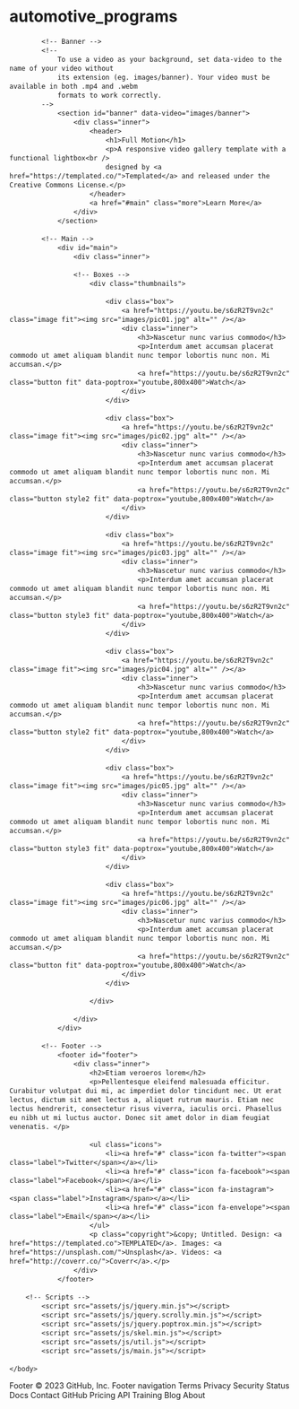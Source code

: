 # automotive_programs
<!DOCTYPE HTML>
<!--
	Full Motion by TEMPLATED
	templated.co @templatedco
	Released for free under the Creative Commons Attribution 3.0 license (templated.co/license)
-->
<html>
	<head>
		<title>Full Motion</title>
		<meta charset="utf-8" />
		<meta name="viewport" content="width=device-width, initial-scale=1" />
		<link rel="stylesheet" href="assets/css/main.css" />
	</head>
	<body id="top">

			<!-- Banner -->
			<!--
				To use a video as your background, set data-video to the name of your video without
				its extension (eg. images/banner). Your video must be available in both .mp4 and .webm
				formats to work correctly.
			-->
				<section id="banner" data-video="images/banner">
					<div class="inner">
						<header>
							<h1>Full Motion</h1>
							<p>A responsive video gallery template with a functional lightbox<br />
							designed by <a href="https://templated.co/">Templated</a> and released under the Creative Commons License.</p>
						</header>
						<a href="#main" class="more">Learn More</a>
					</div>
				</section>

			<!-- Main -->
				<div id="main">
					<div class="inner">

					<!-- Boxes -->
						<div class="thumbnails">

							<div class="box">
								<a href="https://youtu.be/s6zR2T9vn2c" class="image fit"><img src="images/pic01.jpg" alt="" /></a>
								<div class="inner">
									<h3>Nascetur nunc varius commodo</h3>
									<p>Interdum amet accumsan placerat commodo ut amet aliquam blandit nunc tempor lobortis nunc non. Mi accumsan.</p>
									<a href="https://youtu.be/s6zR2T9vn2c" class="button fit" data-poptrox="youtube,800x400">Watch</a>
								</div>
							</div>

							<div class="box">
								<a href="https://youtu.be/s6zR2T9vn2c" class="image fit"><img src="images/pic02.jpg" alt="" /></a>
								<div class="inner">
									<h3>Nascetur nunc varius commodo</h3>
									<p>Interdum amet accumsan placerat commodo ut amet aliquam blandit nunc tempor lobortis nunc non. Mi accumsan.</p>
									<a href="https://youtu.be/s6zR2T9vn2c" class="button style2 fit" data-poptrox="youtube,800x400">Watch</a>
								</div>
							</div>

							<div class="box">
								<a href="https://youtu.be/s6zR2T9vn2c" class="image fit"><img src="images/pic03.jpg" alt="" /></a>
								<div class="inner">
									<h3>Nascetur nunc varius commodo</h3>
									<p>Interdum amet accumsan placerat commodo ut amet aliquam blandit nunc tempor lobortis nunc non. Mi accumsan.</p>
									<a href="https://youtu.be/s6zR2T9vn2c" class="button style3 fit" data-poptrox="youtube,800x400">Watch</a>
								</div>
							</div>

							<div class="box">
								<a href="https://youtu.be/s6zR2T9vn2c" class="image fit"><img src="images/pic04.jpg" alt="" /></a>
								<div class="inner">
									<h3>Nascetur nunc varius commodo</h3>
									<p>Interdum amet accumsan placerat commodo ut amet aliquam blandit nunc tempor lobortis nunc non. Mi accumsan.</p>
									<a href="https://youtu.be/s6zR2T9vn2c" class="button style2 fit" data-poptrox="youtube,800x400">Watch</a>
								</div>
							</div>

							<div class="box">
								<a href="https://youtu.be/s6zR2T9vn2c" class="image fit"><img src="images/pic05.jpg" alt="" /></a>
								<div class="inner">
									<h3>Nascetur nunc varius commodo</h3>
									<p>Interdum amet accumsan placerat commodo ut amet aliquam blandit nunc tempor lobortis nunc non. Mi accumsan.</p>
									<a href="https://youtu.be/s6zR2T9vn2c" class="button style3 fit" data-poptrox="youtube,800x400">Watch</a>
								</div>
							</div>

							<div class="box">
								<a href="https://youtu.be/s6zR2T9vn2c" class="image fit"><img src="images/pic06.jpg" alt="" /></a>
								<div class="inner">
									<h3>Nascetur nunc varius commodo</h3>
									<p>Interdum amet accumsan placerat commodo ut amet aliquam blandit nunc tempor lobortis nunc non. Mi accumsan.</p>
									<a href="https://youtu.be/s6zR2T9vn2c" class="button fit" data-poptrox="youtube,800x400">Watch</a>
								</div>
							</div>

						</div>

					</div>
				</div>

			<!-- Footer -->
				<footer id="footer">
					<div class="inner">
						<h2>Etiam veroeros lorem</h2>
						<p>Pellentesque eleifend malesuada efficitur. Curabitur volutpat dui mi, ac imperdiet dolor tincidunt nec. Ut erat lectus, dictum sit amet lectus a, aliquet rutrum mauris. Etiam nec lectus hendrerit, consectetur risus viverra, iaculis orci. Phasellus eu nibh ut mi luctus auctor. Donec sit amet dolor in diam feugiat venenatis. </p>

						<ul class="icons">
							<li><a href="#" class="icon fa-twitter"><span class="label">Twitter</span></a></li>
							<li><a href="#" class="icon fa-facebook"><span class="label">Facebook</span></a></li>
							<li><a href="#" class="icon fa-instagram"><span class="label">Instagram</span></a></li>
							<li><a href="#" class="icon fa-envelope"><span class="label">Email</span></a></li>
						</ul>
						<p class="copyright">&copy; Untitled. Design: <a href="https://templated.co">TEMPLATED</a>. Images: <a href="https://unsplash.com/">Unsplash</a>. Videos: <a href="http://coverr.co/">Coverr</a>.</p>
					</div>
				</footer>

		<!-- Scripts -->
			<script src="assets/js/jquery.min.js"></script>
			<script src="assets/js/jquery.scrolly.min.js"></script>
			<script src="assets/js/jquery.poptrox.min.js"></script>
			<script src="assets/js/skel.min.js"></script>
			<script src="assets/js/util.js"></script>
			<script src="assets/js/main.js"></script>

	</body>
</html>
Footer
© 2023 GitHub, Inc.
Footer navigation
Terms
Privacy
Security
Status
Docs
Contact GitHub
Pricing
API
Training
Blog
About
